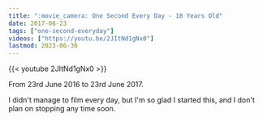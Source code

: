 ```yaml
---
title: ":movie_camera: One Second Every Day - 18 Years Old"
date: 2017-06-23
tags: ["one-second-everyday"]
videos: ["https://youtu.be/2JItNd1gNx0"]
lastmod: 2023-06-30
---
```


{{< youtube 2JItNd1gNx0 >}}

From 23rd June 2016 to 23rd June 2017.

I didn't manage to film every day, but I'm so glad I started this, and I don't plan on stopping any time soon.
